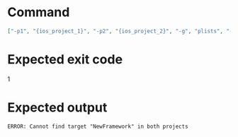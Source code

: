 # Command
```json
["-p1", "{ios_project_1}", "-p2", "{ios_project_2}", "-g", "plists", "-t", "NewFramework", "-f", "markdown"]
```

# Expected exit code
1

# Expected output
```
ERROR: Cannot find target "NewFramework" in both projects

```
